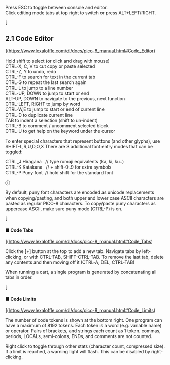 [](https://www.lexaloffle.com/dl/docs/pico-8_manual.html#Editing_Tools)

Press ESC to toggle between console and editor.  
Click editing mode tabs at top right to switch or press ALT+LEFT/RIGHT.

[

2.1 Code Editor
---------------

](https://www.lexaloffle.com/dl/docs/pico-8_manual.html#Code_Editor)

Hold shift to select (or click and drag with mouse)  
CTRL-X, C, V to cut copy or paste selected  
CTRL-Z, Y to undo, redo  
CTRL-F to search for text in the current tab  
CTRL-G to repeat the last search again  
CTRL-L to jump to a line number  
CTRL-UP, DOWN to jump to start or end  
ALT-UP, DOWN to navigate to the previous, next function  
CTRL-LEFT, RIGHT to jump by word  
CTRL-W,E to jump to start or end of current line  
CTRL-D to duplicate current line  
TAB to indent a selection (shift to un-indent)  
CTRL-B to comment / uncomment selected block  
CTRL-U to get help on the keyword under the cursor  

To enter special characters that represent buttons (and other glyphs), use SHIFT-L,R,U,D,O,X There are 3 additional font entry modes that can be toggled:

CTRL\_J Hiragana   // type romaji equivalents (ka, ki, ku..)  
CTRL-K Katakana   // + shift-0..9 for extra symbols  
CTRL-P Puny font  // hold shift for the standard font  

ⓘ

By default, puny font characters are encoded as unicode replacements when copying/pasting, and both upper and lower case ASCII characters are pasted as regular PICO-8 characters. To copy/paste puny characters as uppercase ASCII, make sure puny mode (CTRL-P) is on.

[

#### ■ Code Tabs

](https://www.lexaloffle.com/dl/docs/pico-8_manual.html#Code_Tabs)

Click the \[+\] button at the top to add a new tab. Navigate tabs by left-clicking, or with CTRL-TAB, SHIFT-CTRL-TAB. To remove the last tab, delete any contents and then moving off it (CTRL-A, DEL, CTRL-TAB)

When running a cart, a single program is generated by concatenating all tabs in order.

[

#### ■ Code Limits

](https://www.lexaloffle.com/dl/docs/pico-8_manual.html#Code_Limits)

The number of code tokens is shown at the bottom right. One program can have a maximum of 8192 tokens. Each token is a word (e.g. variable name) or operator. Pairs of brackets, and strings each count as 1 token. commas, periods, LOCALs, semi-colons, ENDs, and comments are not counted.

Right click to toggle through other stats (character count, compressed size). If a limit is reached, a warning light will flash. This can be disabled by right-clicking.